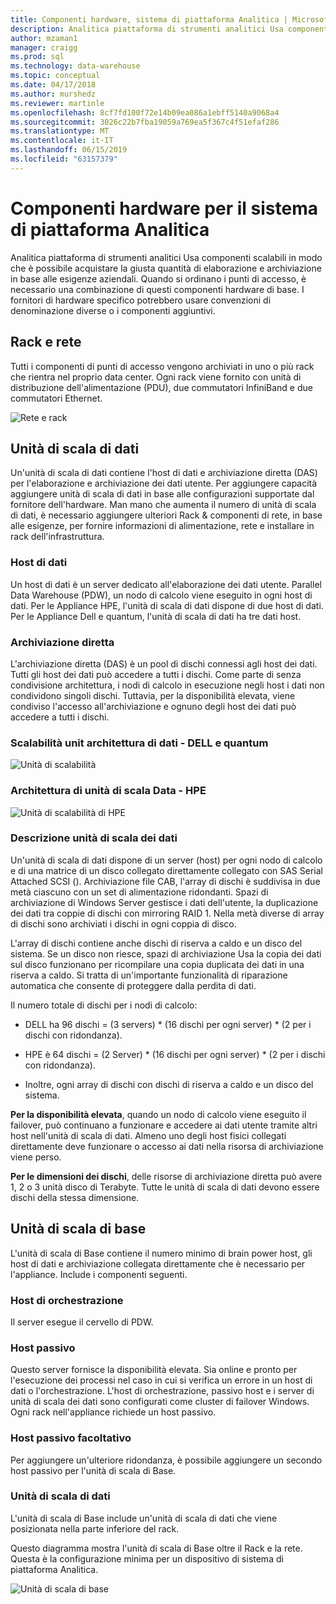 ```yaml
---
title: Componenti hardware, sistema di piattaforma Analitica | Microsoft Docs
description: Analitica piattaforma di strumenti analitici Usa componenti scalabili in modo che è possibile acquistare la giusta quantità di elaborazione e archiviazione in base alle esigenze aziendali. Quando si ordinano i punti di accesso, è necessario una combinazione di questi componenti hardware di base.
author: mzaman1
manager: craigg
ms.prod: sql
ms.technology: data-warehouse
ms.topic: conceptual
ms.date: 04/17/2018
ms.author: murshedz
ms.reviewer: martinle
ms.openlocfilehash: 8cf7fd100f72e14b09ea086a1ebff5140a9068a4
ms.sourcegitcommit: 3026c22b7fba19059a769ea5f367c4f51efaf286
ms.translationtype: MT
ms.contentlocale: it-IT
ms.lasthandoff: 06/15/2019
ms.locfileid: "63157379"
---
```

# <a name="hardware-components-for-analytics-platform-system"></a>Componenti hardware per il sistema di piattaforma Analitica

Analitica piattaforma di strumenti analitici Usa componenti scalabili in modo che è possibile acquistare la giusta quantità di elaborazione e archiviazione in base alle esigenze aziendali. Quando si ordinano i punti di accesso, è necessario una combinazione di questi componenti hardware di base. I fornitori di hardware specifico potrebbero usare convenzioni di denominazione diverse o i componenti aggiuntivi.  
 
  
## <a name="rackandnetwork"></a>Rack e rete 
 
Tutti i componenti di punti di accesso vengono archiviati in uno o più rack che rientra nel proprio data center. Ogni rack viene fornito con unità di distribuzione dell'alimentazione (PDU), due commutatori InfiniBand e due commutatori Ethernet.  
  
![Rete e rack](media/rack-and-network.png "APS su rack e di rete")  
  
## <a name="datascaleunit"></a>Unità di scala di dati
 
Un'unità di scala di dati contiene l'host di dati e archiviazione diretta (DAS) per l'elaborazione e archiviazione dei dati utente. Per aggiungere capacità aggiungere unità di scala di dati in base alle configurazioni supportate dal fornitore dell'hardware. Man mano che aumenta il numero di unità di scala di dati, è necessario aggiungere ulteriori Rack & componenti di rete, in base alle esigenze, per fornire informazioni di alimentazione, rete e installare in rack dell'infrastruttura.  
  
### <a name="data-host"></a>Host di dati  

Un host di dati è un server dedicato all'elaborazione dei dati utente. Parallel Data Warehouse (PDW), un nodo di calcolo viene eseguito in ogni host di dati. Per le Appliance HPE, l'unità di scala di dati dispone di due host di dati. Per le Appliance Dell e quantum, l'unità di scala di dati ha tre dati host.  
  
### <a name="direct-attached-storage"></a>Archiviazione diretta
 
L'archiviazione diretta (DAS) è un pool di dischi connessi agli host dei dati. Tutti gli host dei dati può accedere a tutti i dischi. Come parte di senza condivisione architettura, i nodi di calcolo in esecuzione negli host i dati non condividono singoli dischi. Tuttavia, per la disponibilità elevata, viene condiviso l'accesso all'archiviazione e ognuno degli host dei dati può accedere a tutti i dischi.  
  
### <a name="data-scale-unit-architecture---dell-and-quanta"></a>Scalabilità unit architettura di dati - DELL e quantum
  
![Unità di scalabilità](media/scalability-unit-dell.png "unità di scalabilità di Dell")  
  
### <a name="data-scale-unit-architecture---hpe"></a>Architettura di unità di scala Data - HPE 
 
![Unità di scalabilità di HPE](media/scalability-unit-hpe.png "unit HPE scalabilità")  
  
### <a name="data-scale-unit-description"></a>Descrizione unità di scala dei dati

Un'unità di scala di dati dispone di un server (host) per ogni nodo di calcolo e di una matrice di un disco collegato direttamente collegato con SAS Serial Attached SCSI (). Archiviazione file CAB, l'array di dischi è suddivisa in due metà ciascuno con un set di alimentazione ridondanti. Spazi di archiviazione di Windows Server gestisce i dati dell'utente, la duplicazione dei dati tra coppie di dischi con mirroring RAID 1. Nella metà diverse di array di dischi sono archiviati i dischi in ogni coppia di disco.  
  
L'array di dischi contiene anche dischi di riserva a caldo e un disco del sistema. Se un disco non riesce, spazi di archiviazione Usa la copia dei dati sul disco funzionano per ricompilare una copia duplicata dei dati in una riserva a caldo. Si tratta di un'importante funzionalità di riparazione automatica che consente di proteggere dalla perdita di dati.  
  
Il numero totale di dischi per i nodi di calcolo:  
  
-   DELL ha 96 dischi = (3 servers) * (16 dischi per ogni server) \* (2 per i dischi con ridondanza).  
  
-   HPE è 64 dischi = (2 Server) * (16 dischi per ogni server) \* (2 per i dischi con ridondanza).  
  
-   Inoltre, ogni array di dischi con dischi di riserva a caldo e un disco del sistema.  
  
**Per la disponibilità elevata**, quando un nodo di calcolo viene eseguito il failover, può continuano a funzionare e accedere ai dati utente tramite altri host nell'unità di scala di dati. Almeno uno degli host fisici collegati direttamente deve funzionare o accesso ai dati nella risorsa di archiviazione viene perso.  
  
**Per le dimensioni dei dischi**, delle risorse di archiviazione diretta può avere 1, 2 o 3 unità disco di Terabyte. Tutte le unità di scala di dati devono essere dischi della stessa dimensione.  
  
## <a name="basescaleunit"></a>Unità di scala di base 
 
L'unità di scala di Base contiene il numero minimo di brain power host, gli host di dati e archiviazione collegata direttamente che è necessario per l'appliance. Include i componenti seguenti. 
  
### <a name="orchestration-host"></a>Host di orchestrazione  
Il server esegue il cervello di PDW.
  
### <a name="passive-host"></a>Host passivo  
Questo server fornisce la disponibilità elevata. Sia online e pronto per l'esecuzione dei processi nel caso in cui si verifica un errore in un host di dati o l'orchestrazione. L'host di orchestrazione, passivo host e i server di unità di scala dei dati sono configurati come cluster di failover Windows. Ogni rack nell'appliance richiede un host passivo.  
  
### <a name="optional-passive-host"></a>Host passivo facoltativo  
Per aggiungere un'ulteriore ridondanza, è possibile aggiungere un secondo host passivo per l'unità di scala di Base.  
  
### <a name="data-scale-unit"></a>Unità di scala di dati  
L'unità di scala di Base include un'unità di scala di dati che viene posizionata nella parte inferiore del rack.  
  
Questo diagramma mostra l'unità di scala di Base oltre il Rack e la rete. Questa è la configurazione minima per un dispositivo di sistema di piattaforma Analitica.  
  
![Unità di scala di base](media/base-scale-unit.png "unità di scala di Base")  
 
